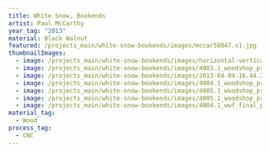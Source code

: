 ```yaml
---
title: White Snow, Bookends
artist: Paul McCarthy
year_tag: "2013"
material: Black Walnut
featured: /projects_main/white-snow-bookends/images/mccar58047.v1.jpg
thumbnailImages:
  - image: /projects_main/white-snow-bookends/images/horizontal-vertical-perspective.jpeg
  - image: /projects_main/white-snow-bookends/images/4003.1_woodshop_process_163.jpg
  - image: /projects_main/white-snow-bookends/images/2013-04-04-16.44.38.jpg
  - image: /projects_main/white-snow-bookends/images/4004.1_woodshop_process_374.jpg
  - image: /projects_main/white-snow-bookends/images/4005.1_woodshop_process_285.jpg
  - image: /projects_main/white-snow-bookends/images/4005.1_woodshop_process_3661.jpg
  - image: /projects_main/white-snow-bookends/images/4004.1_wwf_final_photos_46.jpg
material_tag:
  - Wood
process_tag:
  - CNC
---
```

